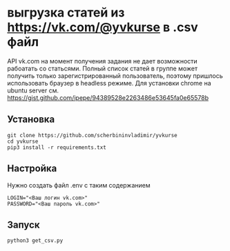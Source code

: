 # выгрузка статей из https://vk.com/@yvkurse в .csv файл
API vk.com на момент получения задания не дает возможности рабоатать со статьсями. Полный список статей в группе может получить только зарегистрированный пользователь, поэтому пришлось использовать браузер в headless режиме. Для установки chrome на ubuntu server см. https://gist.github.com/ipepe/94389528e2263486e53645fa0e65578b

## Установка
```
git clone https://github.com/scherbininvladimir/yvkurse
cd yvkurse
pip3 install -r requirements.txt
```

## Настройка
Нужно создать файл .env с таким содержанием
```
LOGIN="<Ваш логин vk.com>"
PASSWORD="<Ваш пароль vk.com>"
```

## Запуск
```
python3 get_csv.py
```
